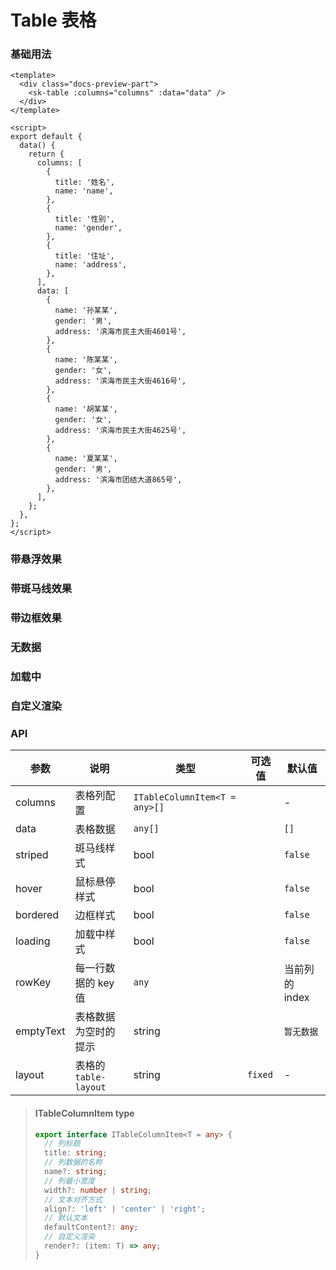 # Table 表格

### 基础用法

<TableBasic />

```vue
<template>
  <div class="docs-preview-part">
    <sk-table :columns="columns" :data="data" />
  </div>
</template>

<script>
export default {
  data() {
    return {
      columns: [
        {
          title: '姓名',
          name: 'name',
        },
        {
          title: '性别',
          name: 'gender',
        },
        {
          title: '住址',
          name: 'address',
        },
      ],
      data: [
        {
          name: '孙某某',
          gender: '男',
          address: '滨海市民主大街4601号',
        },
        {
          name: '陈某某',
          gender: '女',
          address: '滨海市民主大街4616号',
        },
        {
          name: '胡某某',
          gender: '女',
          address: '滨海市民主大街4625号',
        },
        {
          name: '夏某某',
          gender: '男',
          address: '滨海市团结大道865号',
        },
      ],
    };
  },
};
</script>
```

### 带悬浮效果

<TableHover />

### 带斑马线效果

<TableStriped />

### 带边框效果

<TableBordered />

### 无数据

<TableEmpty />

### 加载中

<TableLoading />

### 自定义渲染

<TableCustom />

### API

| 参数      | 说明                  | 类型                          | 可选值  | 默认值         |
| --------- | --------------------- | ----------------------------- | ------- | -------------- |
| columns   | 表格列配置            | `ITableColumnItem<T = any>[]` |         | -              |
| data      | 表格数据              | `any[]`                       |         | `[]`           |
| striped   | 斑马线样式            | bool                          |         | `false`        |
| hover     | 鼠标悬停样式          | bool                          |         | `false`        |
| bordered  | 边框样式              | bool                          |         | `false`        |
| loading   | 加载中样式            | bool                          |         | `false`        |
| rowKey    | 每一行数据的 key 值   | `any`                         |         | 当前列的 index |
| emptyText | 表格数据为空时的提示  | string                        |         | `暂无数据`     |
| layout    | 表格的 `table-layout` | string                        | `fixed` | -              |

> #### ITableColumnItem <sk-tag ghost>type</sk-tag>
>
> ```ts
> export interface ITableColumnItem<T = any> {
>   // 列标题
>   title: string;
>   // 列数据的名称
>   name?: string;
>   // 列最小宽度
>   width?: number | string;
>   // 文本对齐方式
>   align?: 'left' | 'center' | 'right';
>   // 默认文本
>   defaultContent?: any;
>   // 自定义渲染
>   render?: (item: T) => any;
> }
> ```
